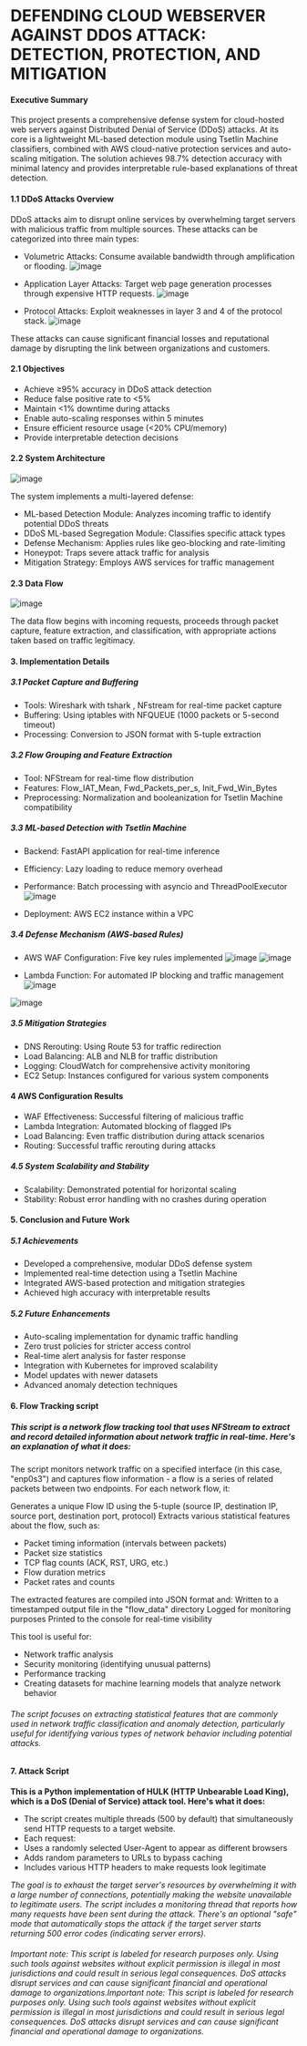 # DEFENDING CLOUD WEBSERVER AGAINST DDOS ATTACK: DETECTION, PROTECTION, AND MITIGATION
#### Executive Summary
This project presents a comprehensive defense system for cloud-hosted web servers against Distributed Denial of Service (DDoS) attacks. At its core is a lightweight ML-based detection module using Tsetlin Machine classifiers, combined with AWS cloud-native protection services and auto-scaling mitigation. The solution achieves 98.7% detection accuracy with minimal latency and provides interpretable rule-based explanations of threat detection.
#### 1.1 DDoS Attacks Overview
DDoS attacks aim to disrupt online services by overwhelming target servers with malicious traffic from multiple sources. These attacks can be categorized into three main types:

- Volumetric Attacks: Consume available bandwidth through amplification or flooding.
![image](https://github.com/user-attachments/assets/67c09136-5d22-48a4-b0c3-ae87dff47eb5)

- Application Layer Attacks: Target web page generation processes through expensive HTTP requests.
![image](https://github.com/user-attachments/assets/25d896eb-f4ea-463d-b453-ccdb7f886ada)

- Protocol Attacks: Exploit weaknesses in layer 3 and 4 of the protocol stack.
  ![image](https://github.com/user-attachments/assets/db48965b-6c72-47bf-a296-e8eb25020bde)


These attacks can cause significant financial losses and reputational damage by disrupting the link between organizations and customers.
#### 2.1 Objectives

- Achieve ≥95% accuracy in DDoS attack detection
- Reduce false positive rate to <5%
- Maintain <1% downtime during attacks
- Enable auto-scaling responses within 5 minutes
- Ensure efficient resource usage (<20% CPU/memory)
- Provide interpretable detection decisions

#### 2.2 System Architecture
![image](https://github.com/user-attachments/assets/660399b3-e15f-449e-8575-450de9e47adc)

The system implements a multi-layered defense:

- ML-based Detection Module: Analyzes incoming traffic to identify potential DDoS threats
- DDoS ML-based Segregation Module: Classifies specific attack types
- Defense Mechanism: Applies rules like geo-blocking and rate-limiting
- Honeypot: Traps severe attack traffic for analysis
- Mitigation Strategy: Employs AWS services for traffic management

#### 2.3 Data Flow
![image](https://github.com/user-attachments/assets/8d197e82-3c09-470a-920b-5692ad56927b)

The data flow begins with incoming requests, proceeds through packet capture, feature extraction, and classification, with appropriate actions taken based on traffic legitimacy.

#### 3. Implementation Details
##### 3.1 Packet Capture and Buffering

- Tools: Wireshark with tshark , NFstream for real-time packet capture
- Buffering: Using iptables with NFQUEUE (1000 packets or 5-second timeout)
- Processing: Conversion to JSON format with 5-tuple extraction

##### 3.2 Flow Grouping and Feature Extraction

- Tool: NFStream for real-time flow distribution
- Features: Flow_IAT_Mean, Fwd_Packets_per_s, Init_Fwd_Win_Bytes
- Preprocessing: Normalization and booleanization for Tsetlin Machine compatibility

##### 3.3 ML-based Detection with Tsetlin Machine

- Backend: FastAPI application for real-time inference
- Efficiency: Lazy loading to reduce memory overhead
- Performance: Batch processing with asyncio and ThreadPoolExecutor
![image](https://github.com/user-attachments/assets/8742dac6-a2d3-4ac0-be0d-a99784fd7d48)

- Deployment: AWS EC2 instance within a VPC

##### 3.4 Defense Mechanism (AWS-based Rules)

- AWS WAF Configuration: Five key rules implemented
![image](https://github.com/user-attachments/assets/1fdf905a-3c3a-4d5a-bf22-df2a4f9744ff)
![image](https://github.com/user-attachments/assets/8939e269-5649-49ab-b2bd-b42b100393fc)

- Lambda Function: For automated IP blocking and traffic management
![image](https://github.com/user-attachments/assets/b13ac7cf-85fc-4718-9426-ff5a6d764c1a)

![image](https://github.com/user-attachments/assets/2f62eae3-e638-4c81-b257-2718dff677e9)

##### 3.5 Mitigation Strategies

- DNS Rerouting: Using Route 53 for traffic redirection
- Load Balancing: ALB and NLB for traffic distribution
- Logging: CloudWatch for comprehensive activity monitoring
- EC2 Setup: Instances configured for various system components

#### 4 AWS Configuration Results

- WAF Effectiveness: Successful filtering of malicious traffic
- Lambda Integration: Automated blocking of flagged IPs
- Load Balancing: Even traffic distribution during attack scenarios
- Routing: Successful traffic rerouting during attacks

##### 4.5 System Scalability and Stability

- Scalability: Demonstrated potential for horizontal scaling
- Stability: Robust error handling with no crashes during operation

#### 5. Conclusion and Future Work

##### 5.1 Achievements
- Developed a comprehensive, modular DDoS defense system
- Implemented real-time detection using a Tsetlin Machine
- Integrated AWS-based protection and mitigation strategies
- Achieved high accuracy with interpretable results

##### 5.2 Future Enhancements
- Auto-scaling implementation for dynamic traffic handling
- Zero trust policies for stricter access control
- Real-time alert analysis for faster response
- Integration with Kubernetes for improved scalability
- Model updates with newer datasets
- Advanced anomaly detection techniques

#### 6. Flow Tracking script

#####  This script is a network flow tracking tool that uses NFStream to extract and record detailed information about network traffic in real-time. Here's an explanation of what it does:

The script monitors network traffic on a specified interface (in this case, "enp0s3") and captures flow information - a flow is a series of related packets between two endpoints.
For each network flow, it:

Generates a unique Flow ID using the 5-tuple (source IP, destination IP, source port, destination port, protocol)
Extracts various statistical features about the flow, such as:

- Packet timing information (intervals between packets)
- Packet size statistics
- TCP flag counts (ACK, RST, URG, etc.)
- Flow duration metrics
- Packet rates and counts


The extracted features are compiled into JSON format and:
Written to a timestamped output file in the "flow_data" directory
Logged for monitoring purposes
Printed to the console for real-time visibility


This tool is useful for:
- Network traffic analysis
- Security monitoring (identifying unusual patterns)
- Performance tracking
- Creating datasets for machine learning models that analyze network behavior

###### The script focuses on extracting statistical features that are commonly used in network traffic classification and anomaly detection, particularly useful for identifying various types of network behavior including potential attacks.

#### 7. Attack Script 
**This is a Python implementation of HULK (HTTP Unbearable Load King), which is a DoS (Denial of Service) attack tool. Here's what it does:**

- The script creates multiple threads (500 by default) that simultaneously send HTTP requests to a target website.
- Each request:
- Uses a randomly selected User-Agent to appear as different browsers
- Adds random parameters to URLs to bypass caching
- Includes various HTTP headers to make requests look legitimate

*The goal is to exhaust the target server's resources by overwhelming it with a large number of connections, potentially making the website unavailable to legitimate users.
The script includes a monitoring thread that reports how many requests have been sent during the attack.
There's an optional "safe" mode that automatically stops the attack if the target server starts returning 500 error codes (indicating server errors).*

###### Important note: This script is labeled for research purposes only. Using such tools against websites without explicit permission is illegal in most jurisdictions and could result in serious legal consequences. DoS attacks disrupt services and can cause significant financial and operational damage to organizations.Important note: This script is labeled for research purposes only. Using such tools against websites without explicit permission is illegal in most jurisdictions and could result in serious legal consequences. DoS attacks disrupt services and can cause significant financial and operational damage to organizations.

